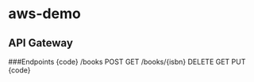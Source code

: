 # aws-demo

## API Gateway

###Endpoints
{code}
	/books
	   POST
	   GET
	/books/{isbn}
	   DELETE
	   GET
	   PUT
{code}

